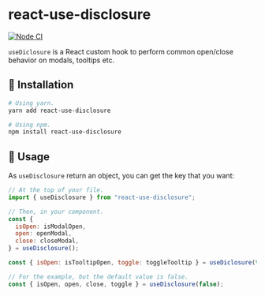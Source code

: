 # react-use-disclosure

[![Node CI](https://github.com/yoannfleurydev/react-use-disclosure/actions/workflows/nodejs.yml/badge.svg?branch=master)](https://github.com/yoannfleurydev/react-use-disclosure/actions/workflows/nodejs.yml)

`useDiclosure` is a React custom hook to perform common open/close behavior on
modals, tooltips etc.

## 🔧 Installation

```sh
# Using yarn.
yarn add react-use-disclosure

# Using npm.
npm install react-use-disclosure
```

## 🔎 Usage

As `useDisclosure` return an object, you can get the key that you want:

```jsx
// At the top of your file.
import { useDisclosure } from "react-use-disclosure";

// Then, in your component.
const {
  isOpen: isModalOpen,
  open: openModal,
  close: closeModal,
} = useDisclosure();

const { isOpen: isTooltipOpen, toggle: toggleTooltip } = useDiclosure(true);

// For the example, but the default value is false.
const { isOpen, open, close, toggle } = useDisclosure(false);
```
